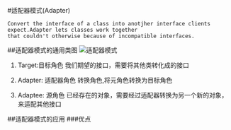 #适配器模式(Adapter)

```
Convert the interface of a class into anotjher interface clients expect.Adapter lets classes work together 
that couldn't otherwise because of incompatible interfaces.
```
##适配器模式的通用类图
![适配器模式](./img/adapter.png)

1. Target:目标角色
我们期望的接口，需要将其他类转化成的接口

2. Adapter: 适配器角色
转换角色,将元角色转换为目标角色

3. Adaptee: 源角色
已经存在的对象，需要经过适配器转换为另一个新的对象，来适配其他接口

##适配器模式的应用
###优点



